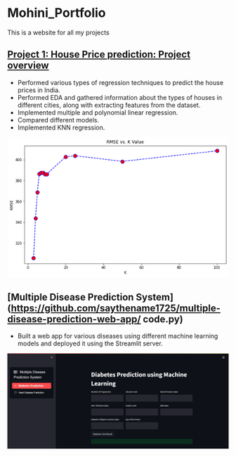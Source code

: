 # Mohini_Portfolio
This is a website for all my projects

## [Project 1: House Price prediction: Project overview](https://github.com/saythename1725/House-price-prediction-/blob/main/House%20price%20prediction.ipynb)
* Performed various types of regression techniques to predict the house prices in India.
* Performed EDA and gathered information about the types of houses in different cities, along with extracting features from the dataset.
* Implemented multiple and polynomial linear regression.
* Compared different models.
* Implemented KNN regression.

![House Price Prediction](/images/download.png)

## [Multiple Disease Prediction System](https://github.com/saythename1725/multiple-disease-prediction-web-app/ code.py)
* Built a web app for various diseases using different machine learning models and deployed it using the Streamlit server.

![Multiple Disease Prediction System](/images/web-screenshot-26-05-2023.jpg)
